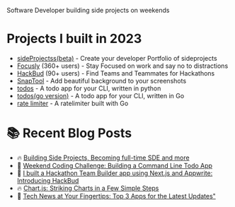 
Software Developer building side projects on weekends

# Projects I built in 2023
- [sideProjectss(beta)](https://www.sideprojectss.com/) - Create your developer Portfolio of sideprojects
- [Focusly](https://focusly.vercel.app/) (360+ users) - Stay Focused on work and say no to distractions
- [HackBud](https://hack-bud.vercel.app/) (90+ users) - Find Teams and Teammates for Hackathons
- [SnapTool](https://snaptool.vercel.app/) - Add beautiful background to your screenshots
- [todos](https://github.com/Utkarshn10/todos) - A todo app for your CLI, written in python
- [todos(go version)](https://github.com/Utkarshn10/todos-go) - A todo app for your CLI, written in Go
- [rate limiter](https://github.com/Utkarshn10/go-rate-limiter) -  A ratelimiter built with Go
  


# :books: Recent Blog Posts
<!-- BLOGPOSTS:START -->
 - 🔥 [Building Side Projects, Becoming full-time SDE and more](https://utkarshnagar.hashnode.dev/building-side-projects-becoming-full-time-sde-and-more)
 - 💯 [Weekend Coding Challenge: Building a Command Line Todo App](https://utkarshnagar.hashnode.dev/weekend-coding-challenge-building-a-command-line-todo-app)
 - 🌮 [I built a Hackathon Team Builder app using Next.js and Appwrite: Introducing HackBud](https://utkarshnagar.hashnode.dev/i-built-a-hackathon-team-builder-app-using-nextjs-and-appwrite-introducing-hackbud)
 - 🔥 [Chart.js: Striking Charts in a Few Simple Steps](https://utkarshnagar.hashnode.dev/chartjs-striking-charts-in-a-few-simple-steps)
 - 🌮 [Tech News at Your Fingertips: Top 3 Apps for the Latest Updates&quot;](https://utkarshnagar.hashnode.dev/tech-news-at-your-fingertips-top-3-apps-for-the-latest-updates)<!-- BLOGPOSTS:END -->

<!-- ## ✉️ You can contact me [here](mailto:utkarshnagarwork@gmail.com) -->

<!-- ## Skills

<p align="left">
<a href="https://developer.mozilla.org/en-US/docs/Web/JavaScript" target="_blank" rel="noreferrer"><img src="https://raw.githubusercontent.com/danielcranney/readme-generator/main/public/icons/skills/javascript-colored.svg" width="36" height="36" alt="JavaScript" /></a>
<a href="https://www.oracle.com/java/" target="_blank" rel="noreferrer"><img src="https://raw.githubusercontent.com/danielcranney/readme-generator/main/public/icons/skills/java-colored.svg" width="36" height="36" alt="Java" /></a>
<a href="https://developer.mozilla.org/en-US/docs/Glossary/HTML5" target="_blank" rel="noreferrer"><img src="https://raw.githubusercontent.com/danielcranney/readme-generator/main/public/icons/skills/html5-colored.svg" width="36" height="36" alt="HTML5" /></a>
<a href="https://reactjs.org/" target="_blank" rel="noreferrer"><img src="https://raw.githubusercontent.com/danielcranney/readme-generator/main/public/icons/skills/react-colored.svg" width="36" height="36" alt="React" /></a>
<a href="https://nextjs.org/docs" target="_blank" rel="noreferrer"><img src="https://raw.githubusercontent.com/danielcranney/readme-generator/main/public/icons/skills/nextjs-colored-dark.svg" width="36" height="36" alt="NextJs" /></a>
<a href="https://www.w3.org/TR/CSS/#css" target="_blank" rel="noreferrer"><img src="https://raw.githubusercontent.com/danielcranney/readme-generator/main/public/icons/skills/css3-colored.svg" width="36" height="36" alt="CSS3" /></a>
<a href="https://nodejs.org/en/" target="_blank" rel="noreferrer"><img src="https://raw.githubusercontent.com/danielcranney/readme-generator/main/public/icons/skills/nodejs-colored.svg" width="36" height="36" alt="NodeJS" /></a>
<a href="https://www.mongodb.com/" target="_blank" rel="noreferrer"><img src="https://raw.githubusercontent.com/danielcranney/readme-generator/main/public/icons/skills/mongodb-colored.svg" width="36" height="36" alt="MongoDB" /></a>
<a href="https://firebase.google.com/" target="_blank" rel="noreferrer"><img src="https://raw.githubusercontent.com/danielcranney/readme-generator/main/public/icons/skills/firebase-colored.svg" width="36" height="36" alt="Firebase" /></a>
</p>

### Socials

<p align="left"> <a href="https://utkarshnagar.hashnode.dev/" target="_blank" rel="noreferrer"><img src="https://raw.githubusercontent.com/danielcranney/readme-generator/main/public/icons/socials/hashnode.svg" width="32" height="32" /></a> <a href="https://www.linkedin.com/in/utkarsh-nagar-b15562118/" target="_blank" rel="noreferrer"><img src="https://raw.githubusercontent.com/danielcranney/readme-generator/main/public/icons/socials/linkedin.svg" width="32" height="32" /></a> <a href="https://www.twitter.com/utkarsh1010101" target="_blank" rel="noreferrer"><img src="https://raw.githubusercontent.com/danielcranney/readme-generator/main/public/icons/socials/twitter.svg" width="32" height="32" /></a></p> -->

<!-- ![](https://komarev.com/ghpvc/?username=Utkarshn10&color=79FFE1)       -->
<!-- <a href="https://twitter.com/intent/follow?screen_name=Utkarshn10" />[<img src ="https://img.shields.io/badge/Email-Here-%23E4405F.svg?&style=for-the-badge&logo=&logoColor=#6C63FF">](mailto:utkarshnagarwork@gmail.com)
 -->

<!-- ## Github stats:

![Utkarsh's GitHub activity graph](https://activity-graph.herokuapp.com/graph?username=Utkarshn10&theme=react-dark&hide_border=true&area=true) -->


<div align="center">
<!-- <a href="https://github.com/Utkarshn10">
 <img align="center" src="https://github-readme-stats.vercel.app/api?username=Utkarshn10&show_icons=true&theme=dark&line_height=27&title_color=2EDDD5&bg_color=000000&hide_border=1" alt="Utkarsh's github stats"/>
</a> -->


<!-- ![GitHub Streak](https://github-readme-streak-stats.herokuapp.com?user=Utkarshn10&theme=great-gatsby&hide_border=true&sideNums=2EDDD5&background=000000&ring=1CC6DD&border=DD2727&currStreakNum=2ACBDD) -->
 
</div>


